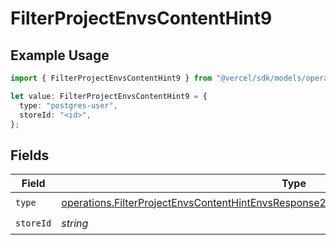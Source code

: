 # FilterProjectEnvsContentHint9

## Example Usage

```typescript
import { FilterProjectEnvsContentHint9 } from "@vercel/sdk/models/operations/filterprojectenvs.js";

let value: FilterProjectEnvsContentHint9 = {
  type: "postgres-user",
  storeId: "<id>",
};
```

## Fields

| Field                                                                                                                                                                                              | Type                                                                                                                                                                                               | Required                                                                                                                                                                                           | Description                                                                                                                                                                                        |
| -------------------------------------------------------------------------------------------------------------------------------------------------------------------------------------------------- | -------------------------------------------------------------------------------------------------------------------------------------------------------------------------------------------------- | -------------------------------------------------------------------------------------------------------------------------------------------------------------------------------------------------- | -------------------------------------------------------------------------------------------------------------------------------------------------------------------------------------------------- |
| `type`                                                                                                                                                                                             | [operations.FilterProjectEnvsContentHintEnvsResponse200ApplicationJSONResponseBody19Type](../../models/operations/filterprojectenvscontenthintenvsresponse200applicationjsonresponsebody19type.md) | :heavy_check_mark:                                                                                                                                                                                 | N/A                                                                                                                                                                                                |
| `storeId`                                                                                                                                                                                          | *string*                                                                                                                                                                                           | :heavy_check_mark:                                                                                                                                                                                 | N/A                                                                                                                                                                                                |